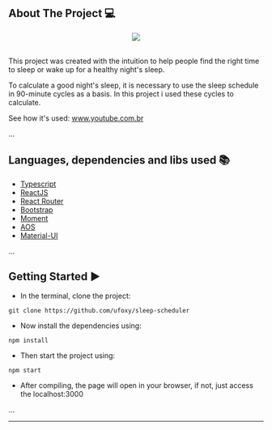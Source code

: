 ## About The Project 💻
<div align="center">
<img src="https://media.discordapp.net/attachments/990708984212246529/1000841145145897070/unknown.png?width=912&height=613"></img>
</div>
<br/>

This project was created with the intuition to help people find the right time to sleep or wake up for a healthy night's sleep.

To calculate a good night's sleep, it is necessary to use the sleep schedule in 90-minute cycles as a basis. In this project i used these cycles to calculate.

See how it's used: www.youtube.com.br

...
## Languages, dependencies and libs used 📚

* [Typescript](https://www.typescriptlang.org)
* [ReactJS](https://pt-br.reactjs.org/docs/create-a-new-react-app.html)
* [React Router](https://www.npmjs.com/package/react-router-dom)
* [Bootstrap](https://react-bootstrap.github.io)
* [Moment](https://www.npmjs.com/package/moment)
* [AOS](https://www.npmjs.com/package/aos)
* [Material-UI](https://mui.com/pt/material-ui/getting-started/overview/)

...
## Getting Started ▶️

- In the terminal, clone the project:

```
git clone https://github.com/ufoxy/sleep-scheduler
```
- Now install the dependencies using:
```
npm install
```
- Then start the project using:
```
npm start
```
- After compiling, the page will open in your browser, if not, just access the localhost:3000

...

---
